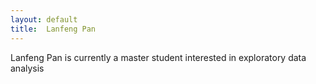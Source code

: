 ```yaml
---
layout: default
title:  Lanfeng Pan
---
```


<p>Lanfeng Pan is currently a master student interested in exploratory data analysis</p>
